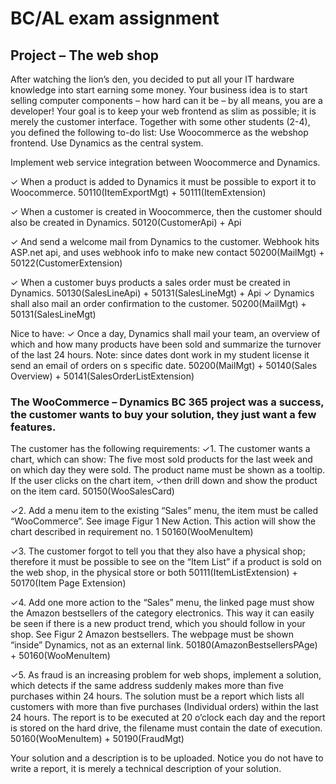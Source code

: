 # BC/AL exam assignment

## Project – The web shop

After watching the lion’s den, you decided to put all your
IT hardware knowledge into start earning some money.
Your business idea is to start selling computer components – how hard can it be – by all means, you are a
developer!
Your goal is to keep your web frontend as slim as possible; it is merely the customer interface.
Together with some other students (2-4), you defined the following to-do list:
Use Woocommerce as the webshop frontend.
Use Dynamics as the central system.

Implement web service integration between Woocommerce and Dynamics.

✓   When a product is added to Dynamics it must be possible to export it to Woocommerce. 
50110(ItemExportMgt) + 50111(ItemExtension)

✓   When a customer is created in Woocommerce, then the customer should also be created in 
Dynamics. 
50120(CustomerApi) + Api

✓   And send a welcome mail from Dynamics to the customer. 
Webhook hits ASP.net api, and uses webhook info to make new contact
50200(MailMgt) + 50122(CustomerExtension)

✓   When a customer buys products a sales order must be created in Dynamics.
50130(SalesLineApi) + 50131(SalesLineMgt) + Api
✓       Dynamics shall also mail an order confirmation to the customer.
50200(MailMgt) + 50131(SalesLineMgt)

Nice to have:
✓   Once a day, Dynamics shall mail your team, an overview of which and how many
products have been sold and summarize the turnover of the last 24 hours.
Note: since dates dont work in my student license it send an email of orders on s specific date.
50200(MailMgt) + 50140(Sales Overview) + 50141(SalesOrderListExtension)


### The WooCommerce – Dynamics BC 365 project was a success, the customer wants to buy your solution, they just want a few features.
The customer has the following requirements:
✓1.
The customer wants a chart, which can show:
The five most sold products for the last week and on which day they were sold. The product name must be
shown as a tooltip. If the user clicks on the chart item, 
✓then drill down and show the product on the item card.
50150(WooSalesCard)

✓2.
Add a menu item to the existing “Sales” menu, the item must be called “WooCommerce”. See image Figur
1 New Action.
This action will show the chart described in requirement no. 1
50160(WooMenuItem)

✓3.
The customer forgot to tell you that they also have a physical shop; therefore it must be possible to see on
the “Item List” if a product is sold on the web shop, in the physical store or both
50111(ItemListExtension) + 50170(Item Page Extension)

✓4.
Add one more action to the “Sales” menu, the linked page must show the Amazon bestsellers of the
category electronics. This way it can easily be seen if there is a new product trend, which you should follow
in your shop. See Figur 2 Amazon bestsellers. The webpage must be shown “inside” Dynamics, not as an
external link.
50180(AmazonBestsellersPAge) + 50160(WooMenuItem)

✓5.
As fraud is an increasing problem for web shops, implement a solution, which detects if the same address
suddenly makes more than five purchases within 24 hours.
The solution must be a report which lists all customers with more than five purchases (Individual orders)
within the last 24 hours. The report is to be executed at 20 o’clock each day and the report is stored on the
hard drive, the filename must contain the date of execution.
50160(WooMenuItem) + 50190(FraudMgt)

Your solution and a description is to be uploaded. Notice you do not have to write a report, it is merely a
technical description of your solution.
